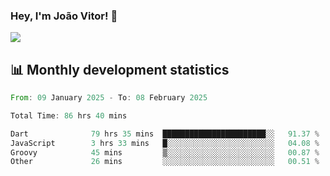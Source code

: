 ### Hey, I'm João Vitor! 👋

<picture>
  <source
    srcset="https://github-readme-stats.vercel.app/api?username=joaovitorcf97&show_icons=true&theme=dark"
    media="(prefers-color-scheme: dark)"
  />
  <source
    srcset="https://github-readme-stats.vercel.app/api?username=joaovitorcf97&show_icons=true"
    media="(prefers-color-scheme: light), (prefers-color-scheme: no-preference)"
  />
  <img src="https://github-readme-stats.vercel.app/api?username=joaovitorcf97&show_icons=true" />
</picture>

## 📊 Monthly development statistics

<!--START_SECTION:waka-->

```rust
From: 09 January 2025 - To: 08 February 2025

Total Time: 86 hrs 40 mins

Dart              79 hrs 35 mins  ███████████████████████░░   91.37 %
JavaScript        3 hrs 33 mins   █░░░░░░░░░░░░░░░░░░░░░░░░   04.08 %
Groovy            45 mins         ▒░░░░░░░░░░░░░░░░░░░░░░░░   00.87 %
Other             26 mins         ░░░░░░░░░░░░░░░░░░░░░░░░░   00.51 %
```

<!--END_SECTION:waka-->
